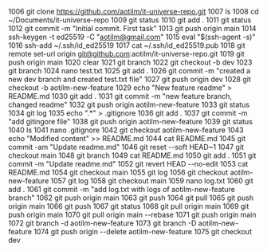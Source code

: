 1006  git clone https://github.com/aotilm/it-universe-repo.git
 1007  ls
 1008  cd ~/Documents/it-universe-repo
 1009  git status
 1010  git add .
 1011  git status
 1012  git commit -m "Initial commit. First task"
 1013  git push origin main
 1014  ssh-keygen -t ed25519 -C "aotilm@gmail.com"
 1015  eval "$(ssh-agent -s)"
 1016  ssh-add ~/.ssh/id_ed25519
 1017  cat ~/.ssh/id_ed25519.pub
 1018  git remote set-url origin git@github.com:aotilm/it-universe-repo.git
 1019  git push origin main
 1020  clear
 1021  git branch
 1022  git checkout -b dev
 1023  git branch
 1024  nano test.txt
 1025  git add .
 1026  git commit -m "created a new dev branch and created test.txt file"
 1027  git push origin dev
 1028  git checkout -b aotilm-new-feature
 1029  echo "New feature readme" > README.md
 1030  git add .
 1031  git commit -m "new feature branch, changed readme"
 1032  git push origin aotilm-new-feature 
 1033  git status
 1034  git log
 1035  echo ".*" > .gitignore
 1036  git add .
 1037  git commit -m "add gitingore file"
 1038  git push origin aotilm-new-feature 
 1039  git status
 1040  ls
 1041  nano .gitignore
 1042  git checkout aotilm-new-feature 
 1043  echo "Modified content" >> README.md
 1044  cat README.md 
 1045  git commit -am "Update readme.md"
 1046  git reset --soft HEAD~1
 1047  git checkout main 
 1048  git branch 
 1049  cat README.md 
 1050  git add .
 1051  git commit -m "Update readme.md"
 1052  git revert HEAD --no-edit 
 1053  cat README.md 
 1054  git checkout main 
 1055  git log
 1056  git checkout aotilm-new-feature 
 1057  git log
 1058  git checkout main 
 1059  nano log.txt
 1060  git add .
 1061  git commit -m "add log.txt with logs of aotilm-new-feature branch"
 1062  git push origin main
 1063  git push 
 1064  git pull
 1065  git push origin main
 1066  git push 
 1067  git status
 1068  git pull origin main
 1069  git push origin main
 1070  git pull origin main --rebase
 1071  git push origin main
 1072  git branch -d aotilm-new-feature 
 1073  git branch -D aotilm-new-feature 
 1074  git push origin --delete aotilm-new-feature
 1075  git checkout dev 
